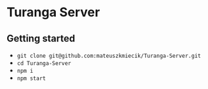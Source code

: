 # Turanga Server

## Getting started

- `git clone git@github.com:mateuszkmiecik/Turanga-Server.git`
- `cd Turanga-Server`
- `npm i`
- `npm start`
